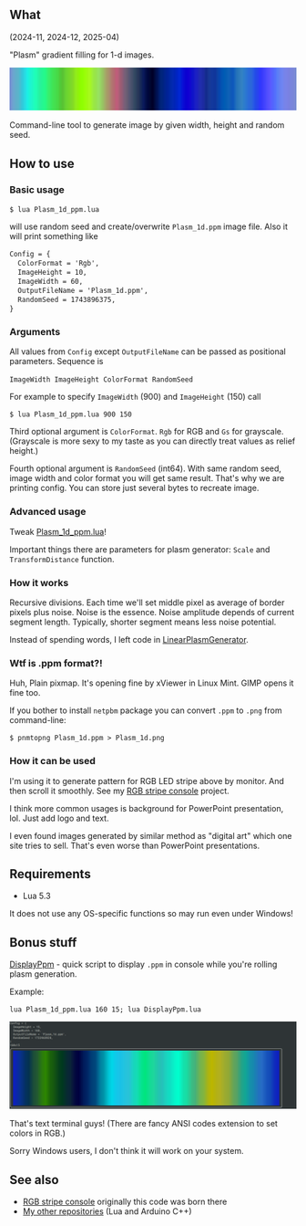 ## What

(2024-11, 2024-12, 2025-04)

"Plasm" gradient filling for 1-d images.

![Image][SampleImage]

Command-line tool to generate image by given width, height and random
seed.

## How to use

### Basic usage

```
$ lua Plasm_1d_ppm.lua
```
will use random seed and create/overwrite `Plasm_1d.ppm` image file.
Also it will print something like

```
Config = {
  ColorFormat = 'Rgb',
  ImageHeight = 10,
  ImageWidth = 60,
  OutputFileName = 'Plasm_1d.ppm',
  RandomSeed = 1743896375,
}
```

### Arguments

All values from `Config` except `OutputFileName` can be passed
as positional parameters. Sequence is

`ImageWidth ImageHeight ColorFormat RandomSeed`

For example to specify `ImageWidth` (900) and `ImageHeight` (150) call
```
$ lua Plasm_1d_ppm.lua 900 150
```

Third optional argument is `ColorFormat`. `Rgb` for RGB and `Gs`
for grayscale. (Grayscale is more sexy to my taste as you can directly
treat values as relief height.)

Fourth optional argument is `RandomSeed` (int64). With same random
seed, image width and color format you will get same result. That's
why we are printing config. You can store just several bytes to
recreate image.


### Advanced usage

Tweak [Plasm_1d_ppm.lua](Plasm_1d_ppm.lua)!

Important things there are parameters for plasm generator:
`Scale` and `TransformDistance` function.


### How it works

Recursive divisions. Each time we'll set middle pixel as average of
border pixels plus noise. Noise is the essence. Noise amplitude depends
of current segment length. Typically, shorter segment means less noise
potential.

Instead of spending words, I left code in [LinearPlasmGenerator](LinearPlasmGenerator/).


### Wtf is .ppm format?!

Huh, Plain pixmap. It's opening fine by xViewer in Linux Mint. GIMP opens
it fine too.

If you bother to install `netpbm` package you can convert `.ppm` to `.png`
from command-line:

```
$ pnmtopng Plasm_1d.ppm > Plasm_1d.png
```


### How it can be used

I'm using it to generate pattern for RGB LED stripe above by monitor.
And then scroll it smoothly. See my [RGB stripe console][RgbStripeConsole]
project.

I think more common usages is background for PowerPoint presentation, lol.
Just add logo and text.

I even found images generated by similar method as "digital art" which
one site tries to sell. That's even worse than PowerPoint presentations.


## Requirements

  * Lua 5.3

It does not use any OS-specific functions so may run even under Windows!


## Bonus stuff

[DisplayPpm][DisplayPpm] - quick script to display `.ppm` in console
while you're rolling plasm generation.

Example:
```
lua Plasm_1d_ppm.lua 160 15; lua DisplayPpm.lua
```
![ConsoleSample][ConsoleSample]

That's text terminal guys! (There are fancy ANSI codes extension
to set colors in RGB.)

Sorry Windows users, I don't think it will work on your system.


## See also

* [RGB stripe console][RgbStripeConsole] originally this code was born there
* [My other repositories][Repos] (Lua and Arduino C++)

[DisplayPpm]: DisplayPpm.lua
[ConsoleSample]: BlaBlaImages/ConsoleSample.png
[SampleImage]: BlaBlaImages/Plasm_1d.png
[RgbStripeConsole]: https://github.com/martin-eden/Lua-RgbStripeConsole
[Repos]: https://github.com/martin-eden/contents
